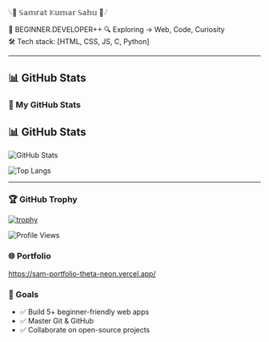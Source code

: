 𓆩👾 𝕊𝕒𝕞𝕣𝕒𝕥 𝕂𝕦𝕞𝕒𝕣 𝕊𝕒𝕙𝕦 👾𓆪  


🧬 BEGINNER.DEVELOPER++
🔍 Exploring → Web, Code, Curiosity  
🛠️ Tech stack: [HTML, CSS, JS, C, Python]





---

## 📊 GitHub Stats

### 🧠 My GitHub Stats

## 📊 GitHub Stats

![GitHub Stats](https://github-readme-stats.vercel.app/api?username=CRASHs4aint&show_icons=true&theme=radical)

![Top Langs](https://github-readme-stats.vercel.app/api/top-langs/?username=CRASHs4aint&layout=compact&langs_count=10&theme=radical)

---


### 🏆 GitHub Trophy

[![trophy](https://github-profile-trophy.vercel.app/?username=CRASHs4aint&theme=dracula)](https://github.com/ryo-ma/github-profile-trophy)





<!-- Profile Views (optional) -->
![Profile Views](https://komarev.com/ghpvc/?username=CRASHs4aint&label=Profile%20views&color=0e75b6&style=flat)


### 🌐 Portfolio
https://sam-portfolio-theta-neon.vercel.app/

### 🎯 Goals
- ✅ Build 5+ beginner-friendly web apps
- ✅ Master Git & GitHub
- ✅ Collaborate on open-source projects
